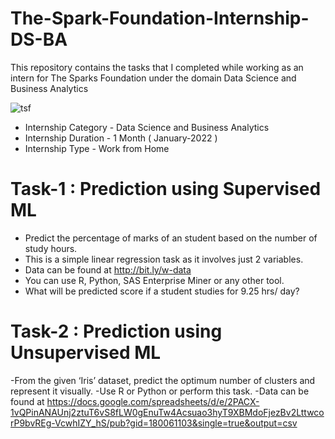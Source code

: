 # The-Spark-Foundation-Internship-DS-BA
This repository contains the tasks that I completed while working as an intern for The Sparks Foundation under the domain Data Science and Business Analytics

![tsf](https://user-images.githubusercontent.com/84655618/148331110-3fee38e7-2a12-4c1a-970f-cebce5b801d9.png)

* Internship Category - Data Science and Business Analytics
* Internship Duration - 1 Month ( January-2022 )
* Internship Type - Work from Home

# Task-1 : Prediction using Supervised ML 

- Predict the percentage of marks of an student based on the number of study hours.
- This is a simple linear regression task as it involves just 2 variables.
- Data can be found at http://bit.ly/w-data
- You can use R, Python, SAS Enterprise Miner or any other tool.
- What will be predicted score if a student studies for 9.25 hrs/ day?

# Task-2 : Prediction using Unsupervised ML 

-From the given ‘Iris’ dataset, predict the optimum number of clusters and represent it visually.
-Use R or Python or perform this task.
-Data can be found at https://docs.google.com/spreadsheets/d/e/2PACX-1vQPinANAUnj2ztuT6vS8fLW0gEnuTw4Acsuao3hyT9XBMdoFjezBv2LttwcorP9bvREg-VcwhIZY_hS/pub?gid=180061103&single=true&output=csv
